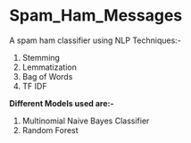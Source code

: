 # Spam_Ham_Messages
A spam ham classifier using NLP Techniques:-
1)  Stemming
2)  Lemmatization
3)  Bag of Words
4)  TF IDF

**Different Models used are:-**
1)  Multinomial Naive Bayes Classifier
2)  Random Forest 




